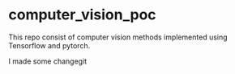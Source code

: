 # computer_vision_poc
This repo consist of computer vision methods implemented using Tensorflow and pytorch.

I made some changegit